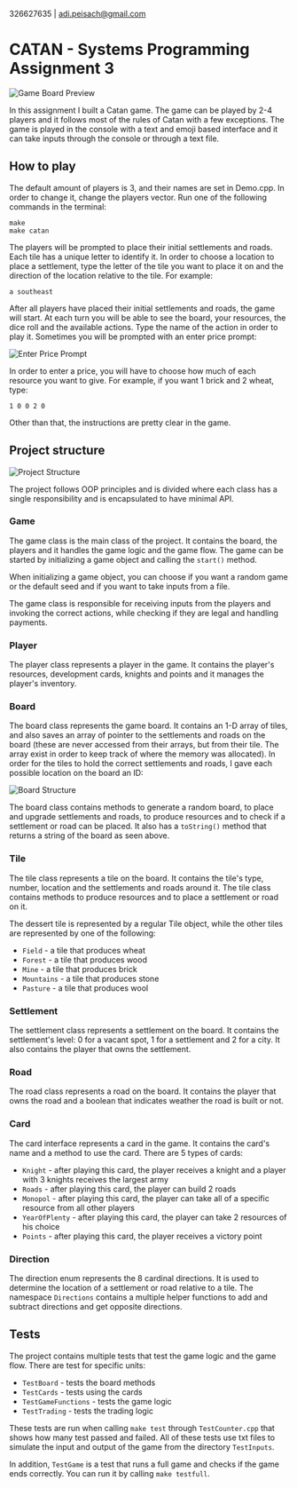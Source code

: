 326627635 | adi.peisach@gmail.com
# CATAN - Systems Programming Assignment 3

![Game Board Preview](Images/GameBoardPreview.jpg)

In this assignment I built a Catan game.
The game can be played by 2-4 players and it follows most of the rules of Catan with a few exceptions.
The game is played in the console with a text and emoji based interface and it can take inputs through the console or through a text file.

## How to play
The default amount of players is 3, and their names are set in Demo.cpp.
In order to change it, change the players vector.
Run one of the following commands in the terminal:

    make
    make catan
The players will be prompted to place their initial settlements and roads.
Each tile has a unique letter to identify it. In order to choose a location to place a settlement, type the letter of
the tile you want to place it on and the direction of the location relative to the tile. For example:

    a southeast
After all players have placed their initial settlements and roads, the game will start.
At each turn you will be able to see the board, your resources, the dice roll and the available actions.
Type the name of the action in order to play it.
Sometimes you will be prompted with an enter price prompt:

![Enter Price Prompt](Images/EnterPrice.png)

In order to enter a price, you will have to choose how much of each resource you want to give. For example, if you want
1 brick and 2 wheat, type:

    1 0 0 2 0

Other than that, the instructions are pretty clear in the game.


## Project structure

![Project Structure](Images/ProjectStructure.jpg)

The project follows OOP principles and is divided where each class has a single responsibility and is encapsulated to
have minimal API.

### Game

The game class is the main class of the project. It contains the board, the players and it handles the game logic and 
the game flow. The game can be started by initializing a game object and calling the `start()` method.

When initializing a game object, you can choose if you want a random game or the default seed and if you want to take
inputs from a file.

The game class is responsible for receiving inputs from the players and invoking the correct actions, while checking if
they are legal and handling payments.

### Player

The player class represents a player in the game. It contains the player's resources, development cards, knights and
points and it manages the player's inventory.

### Board

The board class represents the game board. It contains an 1-D array of tiles, and also saves an array of pointer to the
settlements and roads on the board (these are never accessed from their arrays, but from their tile. The array exist
in order to keep track of where the memory was allocated). In order for the tiles to hold the correct settlements and
roads, I gave each possible location on the board an ID:

![Board Structure](Images/BoardIDs.jpg)

The board class contains methods to generate a random board, to place and upgrade settlements and roads, to produce
resources and to check if a settlement or road can be placed. It also has a `toString()` method that returns a string
of the board as seen above.

### Tile

The tile class represents a tile on the board. It contains the tile's type, number, location and the settlements and
roads around it. The tile class contains methods to produce resources and to place a settlement or road on it.

The dessert tile is represented by a regular Tile object, while the other tiles are represented by one of the following:

- `Field` - a tile that produces wheat
- `Forest` - a tile that produces wood
- `Mine` - a tile that produces brick
- `Mountains` - a tile that produces stone
- `Pasture` - a tile that produces wool

### Settlement

The settlement class represents a settlement on the board. It contains the settlement's level: 0 for a vacant spot, 
1 for a settlement and 2 for a city. It also contains the player that owns the settlement.

### Road

The road class represents a road on the board. It contains the player that owns the road and a boolean that indicates
weather the road is built or not.

### Card

The card interface represents a card in the game. It contains the card's name and a method to use the card. There are
5 types of cards:

- `Knight` - after playing this card, the player receives a knight and a player with 3 knights receives the largest army
- `Roads` - after playing this card, the player can build 2 roads
- `Monopol` - after playing this card, the player can take all of a specific resource from all other players
- `YearOfPlenty` - after playing this card, the player can take 2 resources of his choice
- `Points` - after playing this card, the player receives a victory point

### Direction

The direction enum represents the 8 cardinal directions. It is used to determine the location of a settlement or road
relative to a tile. The namespace `Directions` contains a multiple helper functions to add and subtract directions and
get opposite directions.


## Tests

The project contains multiple tests that test the game logic and the game flow. There are test for specific units:
- `TestBoard` - tests the board methods
- `TestCards` - tests using the cards
- `TestGameFunctions` - tests the game logic
- `TestTrading` - tests the trading logic

These tests are run when calling `make test` through `TestCounter.cpp` that shows how many test passed and failed.
All of these tests use txt files to simulate the input and output of the game from the directory `TestInputs`.

In addition, `TestGame` is a test that runs a full game and checks if the game ends correctly. You can run it by calling
`make testfull`.
